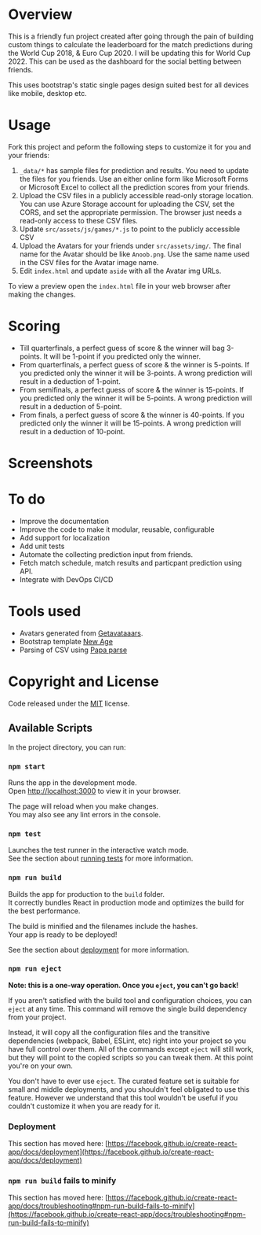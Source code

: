 # Overview
This is a friendly fun project created after going through the pain of building custom things to calculate the leaderboard for the match predictions during the World Cup 2018, & Euro Cup 2020. I will be updating this for World Cup 2022. This can be used as the dashboard for the social betting between friends.

This uses bootstrap's static single pages design suited best for all devices like mobile, desktop etc.

# Usage
Fork this project and peform the following steps to customize it for you and your friends:
1. `_data/*` has sample files for prediction and results. You need to update the files for you friends. Use an either online form like Microsoft Forms or Microsoft Excel to collect all the prediction scores from your friends.
2. Upload the CSV files in a publicly accessible read-only storage location. You can use Azure Storage account for uploading the CSV, set the CORS, and set the appropriate permission. The browser just needs a read-only access to these CSV files.
3. Update `src/assets/js/games/*.js` to point to the publicly accessible CSV
4. Upload the Avatars for your friends under `src/assets/img/`. The final name for the Avatar should be like `Anoob.png`. Use the same name used in the CSV files for the Avatar image name. 
5. Edit `index.html` and update `aside` with all the Avatar img URLs.

To view a preview open the `index.html` file in your web browser after making the changes.

# Scoring
- Till quarterfinals, a perfect guess of score & the winner will bag 3-points. It will be 1-point if you predicted only the winner.
- From quarterfinals, a perfect guess of score & the winner is 5-points. If you predicted only the winner it will be 3-points. A wrong prediction will result in a deduction of 1-point.
- From semifinals, a perfect guess of score & the winner is 15-points. If you predicted only the winner it will be 5-points. A wrong prediction will result in a deduction of 5-point.
- From finals, a perfect guess of score & the winner is 40-points. If you predicted only the winner it will be 15-points. A wrong prediction will result in a deduction of 10-point.

# Screenshots


# To do
- Improve the documentation
- Improve the code to make it modular, reusable, configurable
- Add support for localization
- Add unit tests
- Automate the collecting prediction input from friends.
- Fetch match schedule, match results and particpant prediction using API.
- Integrate with DevOps CI/CD

# Tools used
- Avatars generated from [Getavataaars](https://getavataaars.com).
- Bootstrap template [New Age](https://github.com/BlackrockDigital/startbootstrap-new-age)
- Parsing of CSV using [Papa parse](http://papaparse.com/)

# Copyright and License
Code released under the [MIT](https://github.com/anoobbacker/betwc/blob/master/LICENSE) license.

## Available Scripts

In the project directory, you can run:

### `npm start`

Runs the app in the development mode.\
Open [http://localhost:3000](http://localhost:3000) to view it in your browser.

The page will reload when you make changes.\
You may also see any lint errors in the console.

### `npm test`

Launches the test runner in the interactive watch mode.\
See the section about [running tests](https://facebook.github.io/create-react-app/docs/running-tests) for more information.

### `npm run build`

Builds the app for production to the `build` folder.\
It correctly bundles React in production mode and optimizes the build for the best performance.

The build is minified and the filenames include the hashes.\
Your app is ready to be deployed!

See the section about [deployment](https://facebook.github.io/create-react-app/docs/deployment) for more information.

### `npm run eject`

**Note: this is a one-way operation. Once you `eject`, you can't go back!**

If you aren't satisfied with the build tool and configuration choices, you can `eject` at any time. This command will remove the single build dependency from your project.

Instead, it will copy all the configuration files and the transitive dependencies (webpack, Babel, ESLint, etc) right into your project so you have full control over them. All of the commands except `eject` will still work, but they will point to the copied scripts so you can tweak them. At this point you're on your own.

You don't have to ever use `eject`. The curated feature set is suitable for small and middle deployments, and you shouldn't feel obligated to use this feature. However we understand that this tool wouldn't be useful if you couldn't customize it when you are ready for it.

### Deployment

This section has moved here: [https://facebook.github.io/create-react-app/docs/deployment](https://facebook.github.io/create-react-app/docs/deployment)

### `npm run build` fails to minify

This section has moved here: [https://facebook.github.io/create-react-app/docs/troubleshooting#npm-run-build-fails-to-minify](https://facebook.github.io/create-react-app/docs/troubleshooting#npm-run-build-fails-to-minify)
